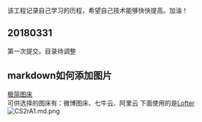 该工程记录自己学习的历程，希望自己技术能够快快提高。加油！
##  20180331
第一次提交。目录待调整

## markdown如何添加图片
[极简图床](http://jiantuku.com/#/)  
可供选择的图床有：微博图床、七牛云、阿里云 
下面使用的是[Lofter](http://www.lofter.com/)  
![CS2rA1.md.png](http://imglf5.nosdn.127.net/img/Z3JBcDVLWHRpSFhwOUN5YytuR2FDZkhmcmsyQ1hSNXJOMXFXd1gzekZxMTJROWRiU1VPMFpRPT0.png?imageView&thumbnail=500x0&quality=96&stripmeta=0)